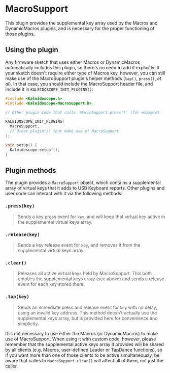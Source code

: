 # MacroSupport

This plugin provides the supplemental key array used by the Macros and DynamicMacros plugins, and is necessary for the proper functioning of those plugins.

## Using the plugin

Any firmware sketch that uses either Macros or DynamicMacros automatically includes this plugin, so there's no need to add it explicitly.  If your sketch doesn't require either type of Macros key, however, you can still make use of the MacroSupport plugin's helper methods (`tap()`, `press()`, _et al_).  In that case, you should include the MacroSupport header file, and include it in `KALEIDOSCOPE_INIT_PLUGINS()`:

```c++
#include <Kaleidoscope.h>
#include <Kaleidoscope-MacroSupport.h>

// Other plugin code that calls `MacroSupport.press()` (for example)

KALEIDOSCOPE_INIT_PLUGINS(
  MacroSupport,
  // Other plugin(s) that make use of MacroSupport
);

void setup() {
  Kaleidoscope.setup ();
}
```

## Plugin methods

The plugin provides a `MacroSupport` object, which contains a supplemental array of virtual keys that it adds to USB Keyboard reports.  Other plugins and user code can interact with it via the following methods:

### `.press(key)`

> Sends a key press event for `key`, and will keep that virtual key active in
> the supplemental virtual keys array.

### `.release(key)`

> Sends a key release event for `key`, and removes it from the supplemental
> virtual keys array.

### `.clear()`

> Releases all active virtual keys held by MacroSupport.  This both empties the
> supplemental keys array (see above) and sends a release event for each key
> stored there.

### `.tap(key)`

> Sends an immediate press and release event for `key` with no delay, using an
> invalid key address.  This method doesn't actually use the supplemental keys
> array, but is provided here for convenience and simplicity.

It is not necessary to use either the Macros (or DynamicMacros) to make use of MacroSupport.  When using it with custom code, however, please remember that the supplemental active keys array it provides will be shared by all clients (e.g. Macros, user-defined Leader or TapDance functions), so if you want more than one of those clients to be active simultaneously, be aware that calles to `MacroSupport.clear()` will affect all of them, not just the caller.
